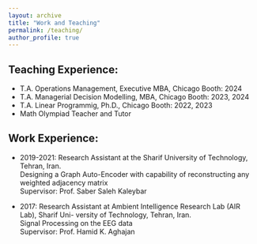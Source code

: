 ```yaml
---
layout: archive
title: "Work and Teaching"
permalink: /teaching/
author_profile: true
---
```


<!-- {% include base_path %}

{% for post in site.teaching reversed %}
  {% include archive-single.html %}
{% endfor %} -->


Teaching Experience:
--------------------
<!-- * T.A. for the Managerial Decision Modeling undergraduate course at Chicago Booth (2 sections) -->
<!-- * T.A. for the Linear Programmig Ph.D. course at Chicago Booth -->
* T.A. Operations Management, Executive MBA, Chicago Booth: 2024 
* T.A. Managerial Decision Modelling, MBA, Chicago Booth: 2023, 2024 
* T.A. Linear Programmig, Ph.D., Chicago Booth: 2022, 2023 
* Math Olympiad Teacher and Tutor 

Work Experience:
----------------
<!-- * Management of Electrical Power Distribution Networks, Internship -->
<!-- * Math Olympiad Teacher and Tutor -->

* 2019-2021: Research Assistant at the Sharif University of Technology, Tehran, Iran.\
Designing a Graph Auto-Encoder with capability of reconstructing any weighted adjacency matrix\
Supervisor: Prof. Saber Saleh Kaleybar

* 2017: Research Assistant at Ambient Intelligence Research Lab (AIR Lab), Sharif Uni- versity of Technology, Tehran, Iran.\
Signal Processing on the EEG data\
Supervisor: Prof. Hamid K. Aghajan